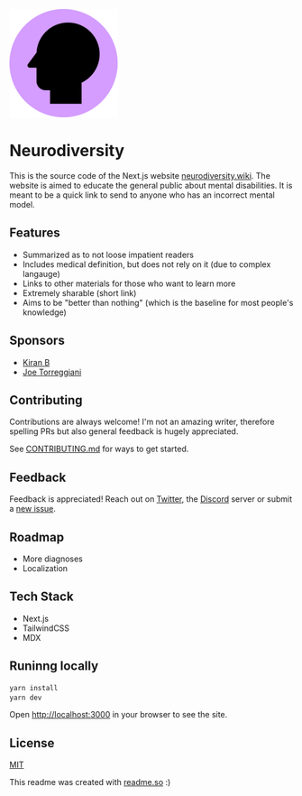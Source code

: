 ![Logo](public/favicons/favicon-192x192.png)

# Neurodiversity

This is the source code of the Next.js website [neurodiversity.wiki](https://neurodiversity.wiki). The website is aimed to educate the general public about mental disabilities. It is meant to be a quick link to send to anyone who has an incorrect mental model.

## Features

- Summarized as to not loose impatient readers
- Includes medical definition, but does not rely on it (due to complex langauge)
- Links to other materials for those who want to learn more
- Extremely sharable (short link)
- Aims to be "better than nothing" (which is the baseline for most people's knowledge)

## Sponsors

- [Kiran B](https://github.com/lynkos)
- [Joe Torreggiani](https://github.com/jtorreggiani)

## Contributing

Contributions are always welcome! I'm not an amazing writer, therefore spelling PRs but also general feedback is hugely appreciated.

See [CONTRIBUTING.md](/CONTRIBUTING.md) for ways to get started.

## Feedback

Feedback is appreciated! Reach out on [Twitter](https://twitter.com/alvarlagerlof), the [Discord](https://discord.gg/EcEyW9Xz3M) server or submit a [new issue](https://github.com/alvarlagerlof/neurodiversity/issues/new).

## Roadmap

- More diagnoses
- Localization

## Tech Stack

- Next.js
- TailwindCSS
- MDX

## Runinng locally

```bash
yarn install
yarn dev
```

Open [http://localhost:3000](http://localhost:3000) in your browser to see the site.

## License

[MIT](/LICENSE)

This readme was created with [readme.so](https://readme.so) :)
